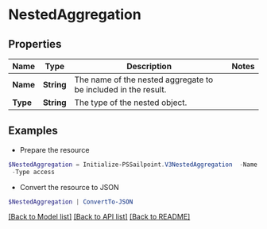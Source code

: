 # NestedAggregation
## Properties

Name | Type | Description | Notes
------------ | ------------- | ------------- | -------------
**Name** | **String** | The name of the nested aggregate to be included in the result. | 
**Type** | **String** | The type of the nested object. | 

## Examples

- Prepare the resource
```powershell
$NestedAggregation = Initialize-PSSailpoint.V3NestedAggregation  -Name id `
 -Type access
```

- Convert the resource to JSON
```powershell
$NestedAggregation | ConvertTo-JSON
```

[[Back to Model list]](../README.md#documentation-for-models) [[Back to API list]](../README.md#documentation-for-api-endpoints) [[Back to README]](../README.md)


